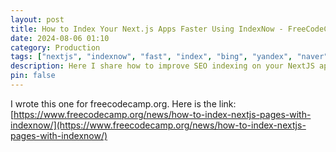 ```yaml
---
layout: post
title: How to Index Your Next.js Apps Faster Using IndexNow - FreeCodeCamp
date: 2024-08-06 01:10
category: Production
tags: ["nextjs", "indexnow", "fast", "index", "bing", "yandex", "naver", "seznam.cz", "yep", "duckduckgo", "seo"]
description: Here I share how to improve SEO indexing on your NextJS app 
pin: false
---
```


I wrote this one for freecodecamp.org. Here is the link: [https://www.freecodecamp.org/news/how-to-index-nextjs-pages-with-indexnow/](https://www.freecodecamp.org/news/how-to-index-nextjs-pages-with-indexnow/)
